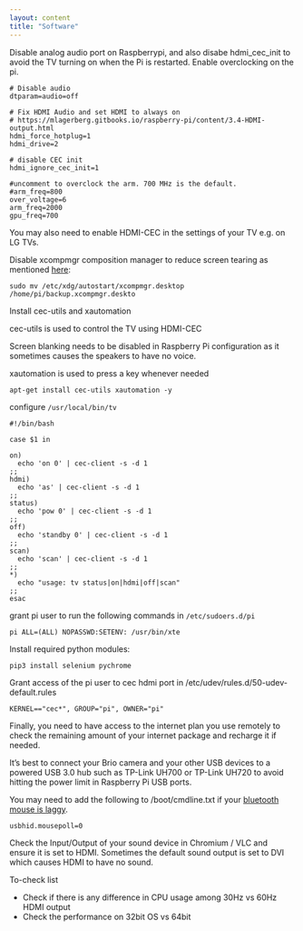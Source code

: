 ```yaml
---
layout: content
title: "Software"
---
```

Disable analog audio port on Raspberrypi, and also disabe hdmi_cec_init to avoid the TV turning on when the Pi is restarted. Enable overclocking on the pi.

```
# Disable audio 
dtparam=audio=off

# Fix HDMI Audio and set HDMI to always on
# https://mlagerberg.gitbooks.io/raspberry-pi/content/3.4-HDMI-output.html
hdmi_force_hotplug=1
hdmi_drive=2

# disable CEC init
hdmi_ignore_cec_init=1

#uncomment to overclock the arm. 700 MHz is the default.
#arm_freq=800
over_voltage=6
arm_freq=2000
gpu_freq=700
```

You may also need to enable HDMI-CEC in the settings of your TV e.g. on LG TVs.

Disable xcompmgr composition manager to reduce screen tearing as mentioned [here](https://lemariva.com/blog/2020/08/raspberry-pi-4-video-acceleration-decode-chromium): 


```
sudo mv /etc/xdg/autostart/xcompmgr.desktop /home/pi/backup.xcompmgr.deskto
```

Install cec-utils and xautomation

cec-utils is used to control the TV using HDMI-CEC

Screen blanking needs to be disabled in Raspberry Pi configuration as it sometimes causes the speakers to have no voice.

xautomation is used to press a key whenever needed

```
apt-get install cec-utils xautomation -y
```

configure `/usr/local/bin/tv`

```
#!/bin/bash

case $1 in

on)
  echo 'on 0' | cec-client -s -d 1
;;
hdmi)
  echo 'as' | cec-client -s -d 1
;;
status)
  echo 'pow 0' | cec-client -s -d 1
;;
off)
  echo 'standby 0' | cec-client -s -d 1
;;
scan)
  echo 'scan' | cec-client -s -d 1
;;
*)
  echo "usage: tv status|on|hdmi|off|scan"
;;
esac
```

grant pi user to run the following commands in `/etc/sudoers.d/pi`

```
pi ALL=(ALL) NOPASSWD:SETENV: /usr/bin/xte
```

Install required python modules:

```
pip3 install selenium pychrome
```

Grant access of the pi user to cec hdmi port in /etc/udev/rules.d/50-udev-default.rules

```
KERNEL=="cec*", GROUP="pi", OWNER="pi"
```

Finally, you need to have access to the internet plan you use remotely to check the remaining amount of your internet package and recharge it if needed.

It’s best to connect your Brio camera and your other USB devices to a powered USB 3.0 hub such as TP-Link UH700 or TP-Link UH720 to avoid hitting the power limit in Raspberry Pi USB ports.

You may need to add the following to /boot/cmdline.txt if your [bluetooth mouse is laggy](https://forums.raspberrypi.com/viewtopic.php?t=84999#p600742).


```
usbhid.mousepoll=0
```

Check the Input/Output of your sound device in Chromium / VLC and ensure it is set to HDMI. Sometimes the default sound output is set to DVI which causes HDMI to have no sound.

To-check list

- Check if there is any difference in CPU usage among 30Hz vs 60Hz HDMI output
- Check the performance on 32bit OS vs 64bit

